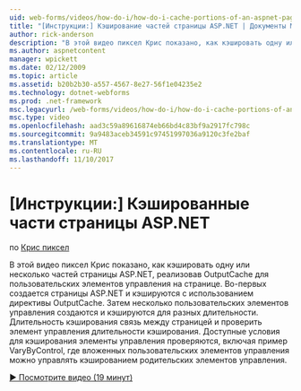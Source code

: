 ```yaml
---
uid: web-forms/videos/how-do-i/how-do-i-cache-portions-of-an-aspnet-page
title: "[Инструкции:] Кэширование частей страницы ASP.NET | Документы Microsoft"
author: rick-anderson
description: "В этой видео пиксел Крис показано, как кэшировать одну или несколько частей страницы ASP.NET, реализовав OutputCache для пользовательских элементов управления на странице. Во-первых,..."
ms.author: aspnetcontent
manager: wpickett
ms.date: 02/12/2009
ms.topic: article
ms.assetid: b20b2b30-a557-4567-8e27-56f1e04235e2
ms.technology: dotnet-webforms
ms.prod: .net-framework
msc.legacyurl: /web-forms/videos/how-do-i/how-do-i-cache-portions-of-an-aspnet-page
msc.type: video
ms.openlocfilehash: aad3c59a89616874eb66bd4c83bf9a2917fc798c
ms.sourcegitcommit: 9a9483aceb34591c97451997036a9120c3fe2baf
ms.translationtype: MT
ms.contentlocale: ru-RU
ms.lasthandoff: 11/10/2017
---
```

<a name="how-do-i-cache-portions-of-an-aspnet-page"></a>[Инструкции:] Кэшированные части страницы ASP.NET
====================
по [Крис пиксел](https://twitter.com/chrispels)

В этой видео пиксел Крис показано, как кэшировать одну или несколько частей страницы ASP.NET, реализовав OutputCache для пользовательских элементов управления на странице. Во-первых создается страницы ASP.NET и кэшируются с использованием директивы OutputCache. Затем несколько пользовательских элементов управления создаются и кэшируются для разных длительности. Длительность кэширования связь между страницей и проверить элемент управления длительности кэширования. Доступные условия для кэширования элементы управления проверяются, включая пример VaryByControl, где вложенных пользовательских элементов управления можно управлять кэшированием родительских элементов управления.

[&#9654; Посмотрите видео (19 минут)](https://channel9.msdn.com/Blogs/ASP-NET-Site-Videos/how-do-i-cache-portions-of-an-aspnet-page)
